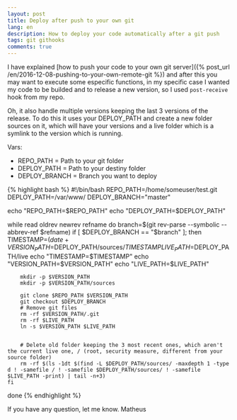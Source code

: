 ```yaml
---
layout: post
title: Deploy after push to your own git
lang: en
description: How to deploy your code automatically after a git push
tags: git githooks
comments: true
---	
```


I have explained [how to push your code to your own git server]({% post_url /en/2016-12-08-pushing-to-your-own-remote-git %}) and after this you may want to execute some especific functions, in my specific case I wanted my code to be builded and to release a new version, so I used `post-receive` hook from my repo.

Oh, it also handle multiple versions keeping the last 3 versions of the release. To do this it uses your DEPLOY_PATH and create a new folder sources on it, which will have your versions and a live folder which is a symlink to the version which is running. 

Vars:
* REPO_PATH = Path to your git folder
* DEPLOY_PATH = Path to your destiny folder
* DEPLOY_BRANCH = Branch you want to deploy

{% highlight bash %}
#!/bin/bash
REPO_PATH=/home/someuser/test.git
DEPLOY_PATH=/var/www/
DEPLOY_BRANCH="master"

echo "REPO_PATH=$REPO_PATH"
echo "DEPLOY_PATH=$DEPLOY_PATH"

while read oldrev newrev refname
do
    branch=$(git rev-parse --symbolic --abbrev-ref $refname)
    if [ $DEPLOY_BRANCH == "$branch" ]; then
        TIMESTAMP=$(date +%Y%m%d%H%M%S)
        VERSION_PATH=$DEPLOY_PATH/sources/$TIMESTAMP
        LIVE_PATH=$DEPLOY_PATH/live
        echo "TIMESTAMP=$TIMESTAMP"
        echo "VERSION_PATH=$VERSION_PATH"
        echo "LIVE_PATH=$LIVE_PATH"

        mkdir -p $VERSION_PATH
        mkdir -p $VERSION_PATH/sources

        git clone $REPO_PATH $VERSION_PATH
        git checkout $DEPLOY_BRANCH
        # Remove git files
        rm -rf $VERSION_PATH/.git
        rm -rf $LIVE_PATH
        ln -s $VERSION_PATH $LIVE_PATH


        # Delete old folder keeping the 3 most recent ones, which aren't the current live one, / (root, security measure, different from your source folder)
        rm -rf $(ls -1dt $(find -L $DEPLOY_PATH/sources/ -maxdepth 1 -type d ! -samefile / ! -samefile $DEPLOY_PATH/sources/ ! -samefile $LIVE_PATH -print) | tail -n+3)
    fi
done
{% endhighlight %}


If you have any question, let me know.
Matheus

